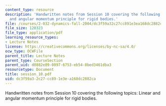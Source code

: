 ```yaml
---
content_type: resource
description: 'Handwritten notes from Session 10 covering the following topics: Linear
  and angular momentum principle for rigid bodies.'
file: /courses/2-032-dynamics-fall-2004/dc3f59a32c27cc891e3ea168dc2882ca_session_10.pdf
file_size: 120323
file_type: application/pdf
learning_resource_types:
- Lecture Notes
license: https://creativecommons.org/licenses/by-nc-sa/4.0/
ocw_type: OCWFile
parent_title: Lecture Notes
parent_type: CourseSection
parent_uid: d0882e89-0897-6753-eb54-8bed3461dba3
resourcetype: Document
title: session_10.pdf
uid: dc3f59a3-2c27-cc89-1e3e-a168dc2882ca
---
```

Handwritten notes from Session 10 covering the following topics: Linear and angular momentum principle for rigid bodies.